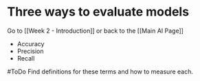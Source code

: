 # Three ways to evaluate models

Go to [[Week 2 - Introduction]] or back to the [[Main AI Page]]

- Accuracy
- Precision
- Recall

#ToDo Find definitions for these terms and how to measure each.
